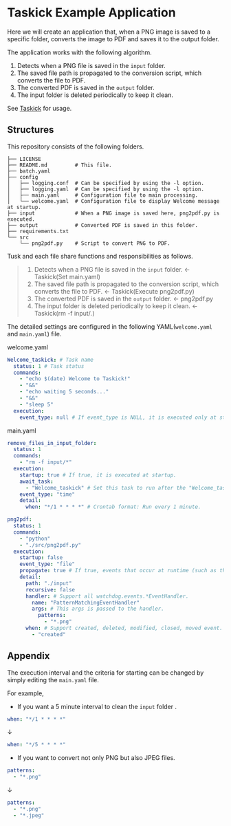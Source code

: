 # Taskick Example Application

Here we will create an application that, when a PNG image is saved to a specific folder, converts the image to PDF and saves it to the output folder.

The application works with the following algorithm.

1. Detects when a PNG file is saved in the `input` folder.
2. The saved file path is propagated to the conversion script, which converts the file to PDF.
3. The converted PDF is saved in the `output` folder.
4. The input folder is deleted periodically to keep it clean.

See [Taskick](https://github.com/atsuyaide/taskick.git) for usage.

## Structures

This repository consists of the following folders.

```text
├── LICENSE
├── README.md         # This file.
├── batch.yaml
├── config
│   ├── logging.conf  # Can be specified by using the -l option.
│   ├── logging.yaml  # Can be specified by using the -l option.
│   ├── main.yaml     # Configuration file to main processing.
│   └── welcome.yaml  # Configuration file to display Welcome message at startup.
├── input             # When a PNG image is saved here, png2pdf.py is executed.
├── output            # Converted PDF is saved in this folder.
├── requirements.txt
└── src
    └── png2pdf.py    # Script to convert PNG to PDF.
```

Tusk and each file share functions and responsibilities as follows.

> 1. Detects when a PNG file is saved in the `input` folder. <- Taskick(Set main.yaml)
> 2. The saved file path is propagated to the conversion script, which converts the file to PDF. <- Taskick(Execute png2pdf.py)
> 3. The converted PDF is saved in the `output` folder. <- png2pdf.py
> 4. The input folder is deleted periodically to keep it clean. <- Taskick(rm -f input/*.*)

The detailed settings are configured in the following YAML(`welcome.yaml` and `main.yaml`) file.

welcome.yaml
```yaml
Welcome_taskick: # Task name
  status: 1 # Task status
  commands:
    - "echo $(date) Welcome to Taskick!"
    - "&&"
    - "echo waiting 5 seconds..."
    - "&&"
    - "sleep 5"
  execution:
    event_type: null # If event_type is NULL, it is executed only at startup.

```

main.yaml
```yaml
remove_files_in_input_folder:
  status: 1
  commands:
    - "rm -f input/*"
  execution:
    startup: true # If true, it is executed at startup.
    await_task:
      - "Welcome_taskick" # Set this task to run after the "Welcome_taskick" has finished running.
    event_type: "time"
    detail:
      when: "*/1 * * * *" # Crontab format: Run every 1 minute.

png2pdf:
  status: 1
  commands:
    - "python"
    - "./src/png2pdf.py"
  execution:
    startup: false
    event_type: "file"
    propagate: true # If true, events that occur at runtime (such as the path of an edited file) are passed to the running script.
    detail:
      path: "./input"
      recursive: false
      handler: # Support all watchdog.events.*EventHandler.
        name: "PatternMatchingEventHandler"
        args: # This args is passed to the handler.
          patterns:
            - "*.png"
      when: # Support created, deleted, modified, closed, moved event.
        - "created"
```

## Appendix

The execution interval and the criteria for starting can be changed by simply editing the `main.yaml` file.

For example,

- If you want a 5 minute interval to clean the `input` folder .

```yaml
when: "*/1 * * * *"
```

↓

```yaml
when: "*/5 * * * *"
```

- If you want to convert not only PNG but also JPEG files.

```yaml
patterns:
  - "*.png"
```

↓

```yaml
patterns:
  - "*.png"
  - "*.jpeg"
